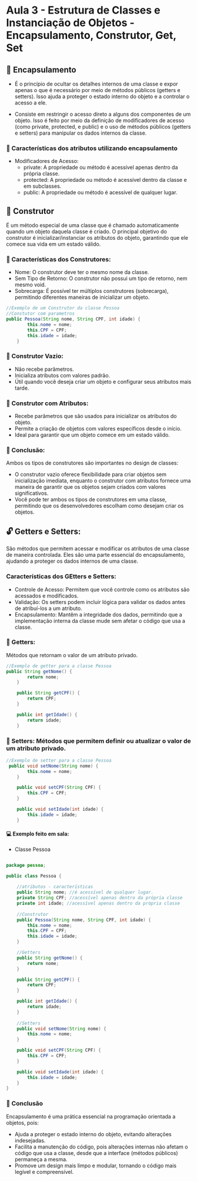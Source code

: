 # Aula 3 - Estrutura de Classes e Instanciação de Objetos - Encapsulamento, Construtor, Get, Set

## 💊 Encapsulamento

- É o princípio de ocultar os detalhes internos de uma classe e expor apenas o que é necessário por meio de métodos públicos (getters e setters).
Isso ajuda a proteger o estado interno do objeto e a controlar o acesso a ele.

- Consiste em restringir o acesso direto a alguns dos componentes de um objeto. Isso é feito por meio da definição de modificadores de acesso (como private, protected, e public) e o uso de métodos públicos (getters e setters) para manipular os dados internos da classe.

### 🔐 Características dos atributos utilizando encapsulamento

- Modificadores de Acesso:
  - private: A propriedade ou método é acessível apenas dentro da própria classe.
  - protected: A propriedade ou método é acessível dentro da classe e em subclasses.
  - public: A propriedade ou método é acessível de qualquer lugar.
 
## 🔨 Construtor

É um método especial de uma classe que é chamado automaticamente quando um objeto daquela classe é criado. O principal objetivo do construtor é inicializar/instanciar os atributos do objeto, garantindo que ele comece sua vida em um estado válido.

### 🧰 Características dos Construtores:
  - Nome: O construtor deve ter o mesmo nome da classe.
  - Sem Tipo de Retorno: O construtor não possui um tipo de retorno, nem mesmo void.
  - Sobrecarga: É possível ter múltiplos construtores (sobrecarga), permitindo diferentes maneiras de inicializar um objeto.

```Java
//Exemplo de um Construtor da classe Pessoa
//Constutor com parametros
public Pessoa(String nome, String CPF, int idade) {
        this.nome = nome;
        this.CPF = CPF;
        this.idade = idade;
    }
```

### 🪹 Construtor Vazio:
  - Não recebe parâmetros.
  - Inicializa atributos com valores padrão.
  - Útil quando você deseja criar um objeto e configurar seus atributos mais tarde.
### 🪺 Construtor com Atributos:
  - Recebe parâmetros que são usados para inicializar os atributos do objeto.
  - Permite a criação de objetos com valores específicos desde o início.
  - Ideal para garantir que um objeto comece em um estado válido.
    
### 📌 Conclusão:

Ambos os tipos de construtores são importantes no design de classes:

- O construtor vazio oferece flexibilidade para criar objetos sem inicialização imediata, enquanto o construtor com atributos fornece uma maneira de garantir que os objetos sejam criados com valores significativos.
- Você pode ter ambos os tipos de construtores em uma classe, permitindo que os desenvolvedores escolham como desejam criar os objetos.
  
## 🔓 Getters e Setters:

São métodos que permitem acessar e modificar os atributos de uma classe de maneira controlada. Eles são uma parte essencial do encapsulamento, ajudando a proteger os dados internos de uma classe.

### Características dos GEtters e Setters:
- Controle de Acesso: Permitem que você controle como os atributos são acessados e modificados.
- Validação: Os setters podem incluir lógica para validar os dados antes de atribuí-los a um atributo.
- Encapsulamento: Mantêm a integridade dos dados, permitindo que a implementação interna da classe mude sem afetar o código que usa a classe.

### 📂 Getters:
Métodos que retornam o valor de um atributo privado.

```Java
//Exemplo de getter para a classe Pessoa
public String getNome() {
        return nome;
    }

    public String getCPF() {
        return CPF;
    }

    public int getIdade() {
        return idade;
    }
```

### 📝 Setters: Métodos que permitem definir ou atualizar o valor de um atributo privado.

```Java
//Exemplo de setter para a classe Pessoa
 public void setNome(String nome) {
        this.nome = nome;
    }

    public void setCPF(String CPF) {
        this.CPF = CPF;
    }

    public void setIdade(int idade) {
        this.idade = idade;
    }
```

#### 💻 Exemplo feito em sala:
- Classe Pessoa
```Java

package pessoa;

public class Pessoa {
    
    //atributos - características
    public String nome; //é acessível de qualquer lugar.
    private String CPF; //acessível apenas dentro da própria classe
    private int idade; //acessível apenas dentro da própria classe
    
    //Construtor
    public Pessoa(String nome, String CPF, int idade) {
        this.nome = nome;
        this.CPF = CPF;
        this.idade = idade;
    }

    //Getters
    public String getNome() {
        return nome;
    }

    public String getCPF() {
        return CPF;
    }

    public int getIdade() {
        return idade;
    }
    
    //Setters
    public void setNome(String nome) {
        this.nome = nome;
    }

    public void setCPF(String CPF) {
        this.CPF = CPF;
    }

    public void setIdade(int idade) {
        this.idade = idade;
    }
}

```

### 📌 Conclusão

Encapsulamento é uma prática essencial na programação orientada a objetos, pois:

- Ajuda a proteger o estado interno do objeto, evitando alterações indesejadas.
- Facilita a manutenção do código, pois alterações internas não afetam o código que usa a classe, desde que a interface (métodos públicos) permaneça a mesma.
- Promove um design mais limpo e modular, tornando o código mais legível e compreensível.

